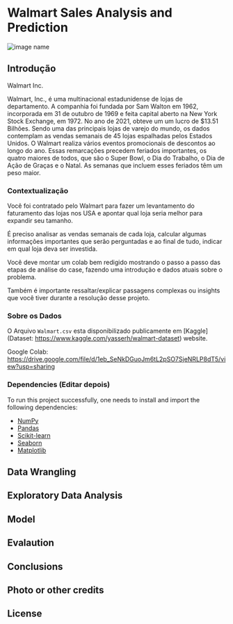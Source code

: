 # Walmart Sales Analysis and Prediction 

<img src="https://cdn.corporate.walmart.com/dims4/WMT/26fb832/2147483647/strip/true/crop/2400x1332+0+134/resize/980x544!/quality/90/?url=https%3A%2F%2Fcdn.corporate.walmart.com%2Fb6%2Fc6%2F5e1cb86e49f6948b3298e76c1123%2Fpress-hero-1.jpg" alt="image name" style="max-width: 100%;">

## Introdução
Walmart Inc.

Walmart, Inc., é uma multinacional estadunidense de lojas de departamento. 
A companhia foi fundada por Sam Walton em 1962, incorporada em 31 de outubro de 1969 e feita capital aberto na New York Stock Exchange, em 1972. 
No ano de 2021, obteve um um lucro de $13.51 Bilhões.
Sendo uma das principais lojas de varejo do mundo, os dados contemplam as vendas semanais de 45 lojas espalhadas pelos Estados Unidos. 
O Walmart realiza vários eventos promocionais de descontos ao longo do ano. 
Essas remarcações precedem feriados importantes, os quatro maiores de todos, que são o Super Bowl, o Dia do Trabalho, o Dia de Ação de Graças e o Natal. 
As semanas que incluem esses feriados têm um peso maior.

### Contextualização
Você foi contratado pelo Walmart para fazer um levantamento do faturamento das lojas nos USA e apontar qual loja seria melhor para expandir seu tamanho. 

É preciso analisar as vendas semanais de cada loja, calcular algumas informações importantes que serão perguntadas e ao final de tudo, indicar em qual loja deva ser investida.

Você deve montar um colab bem redigido mostrando o passo a passo das etapas de análise do case, fazendo uma introdução e dados atuais sobre o problema.

Também é importante ressaltar/explicar passagens complexas ou insights que você tiver durante a resolução desse projeto.

### Sobre os Dados
O Arquivo `Walmart.csv` esta disponibilizado publicamente em [Kaggle](Dataset: https://www.kaggle.com/yasserh/walmart-dataset) website.

Google Colab: https://drive.google.com/file/d/1eb_SeNkDGuoJm6tL2pSO7SjeNRLP8dT5/view?usp=sharing


### Dependencies (Editar depois)
To run this project successfully, one needs to install and import the following dependencies:
- [NumPy](https://numpy.org)
- [Pandas](https://pandas.pydata.org)
- [Scikit-learn](https://scikit-learn.org/stable/)
- [Seaborn](https://seaborn.pydata.org)
- [Matplotlib](https://matplotlib.org)

## Data Wrangling

## Exploratory Data Analysis

## Model 

## Evalaution

## Conclusions

## Photo or other credits

## License
